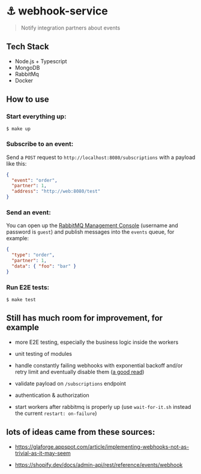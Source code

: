 # :anchor: webhook-service
> Notify integration partners about events

## Tech Stack

* Node.js + Typescript
* MongoDB
* RabbitMq
* Docker

## How to use

### Start everything up:
```
$ make up
```

### Subscribe to an event:
Send a `POST` request to `http://localhost:8080/subscriptions` with a payload like this:
```json
{
  "event": "order",
  "partner": 1,
  "address": "http://web:8080/test"
}
```

### Send an event:
You can open up the [RabbitMQ Management Console](http://localhost:15672) (username and password is `guest`) and publish messages into the `events` queue, for example:
```json
{
  "type": "order",
  "partner": 1,
  "data": { "foo": "bar" }
}
```

### Run E2E tests:
```
$ make test
```

## Still has much room for improvement, for example

* more E2E testing, especially the business logic inside the workers

* unit testing of modules

* handle constantly failing webhooks with exponential backoff and/or retry limit and eventually disable them ([a good read](https://www.alphasights.com/news/exponential-backoff-with-rabbitmq?locale=en))

* validate payload on `/subscriptions` endpoint

* authentication & authorization

* start workers after rabbitmq is properly up (use `wait-for-it.sh` instead the current `restart: on-failure`)

## lots of ideas came from these sources:

* https://glaforge.appspot.com/article/implementing-webhooks-not-as-trivial-as-it-may-seem

* https://shopify.dev/docs/admin-api/rest/reference/events/webhook
